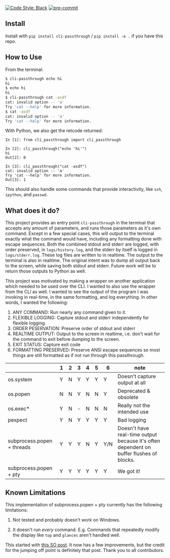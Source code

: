 [![Code Style: Black](https://img.shields.io/badge/code%20style-black-000000.svg)](https://github.com/psf/black)
[![pre-commit](https://img.shields.io/badge/pre--commit-enabled-brightgreen?logo=pre-commit&logoColor=white)](https://github.com/pre-commit/pre-commit)


## Install

Install with `pip install cli-passthrough` / `pip install -e .` if you have this repo.


## How to Use


From the terminal:

```bash
$ cli-passthrough echo hi
hi
$ echo hi
hi
$ cli-passthrough cat -asdf
cat: invalid option -- 'a'
Try 'cat --help' for more information.
$ cat -asdf
cat: invalid option -- 'a'
Try 'cat --help' for more information.
```

With Python, we also get the retcode returned:
```ipython
In [1]: from cli_passthrough import cli_passthrough

In [2]: cli_passthrough("echo 'hi'")
hi
Out[2]: 0

In [3]: cli_passthrough("cat -asdf")
cat: invalid option -- 'a'
Try 'cat --help' for more information.
Out[3]: 1
```

This should also handle some commands that provide interactivity, like `ssh`, `ipython`, and `passwd`.

## What does it do?


This project provides an entry point `cli-passthrough` in the terminal that accepts any amount of parameters, and runs those parameters as it's own command. Except in a few special cases, this will output to the terminal exactly what the command would have, including any formatting done with escape sequences. Both the combined stdout and stderr are logged, with order preserved, in `logs/history.log`, and the stderr by itself is logged in `logs/stderr.log`. These log files are written to in realtime. The output to the terminal is also in realtime. The original intent was to dump all output back to the screen, while saving both stdout and stderr. Future work will be to return those outputs to Python as well.

This project was motivated by making a wrapper on another application which needed to be used over the CLI. I wanted to also use the wrapper from the CLI as well. I wanted to see the output of the program I was invoking in real-time, in the same formatting, and log everything. In other words, I wanted the following:

1. ANY COMMAND: Run nearly any command given to it.
2. FLEXIBLE LOGGING: Capture stdout and stderr independently for flexible logging.
3. ORDER PESERVATION: Preserve order of stdout and stderr
4. REALTIME OUTPUT: Output to the screen in realtime, i.e. don't wait for the command to exit before dumping to the screen.
5. EXIT STATUS: Capture exit code
6. FORMATTING PRESERVED: Preserve ANSI escape sequences so most things are still formatted as if not run through this passthrough.


|                              | 1 | 2 | 3 | 4 | 5 | 6   | note |
|------------------------------|---|---|---|---|---|-----|------|
| os.system                    | Y | N | Y | Y | Y | Y   | Doesn't capture output at all |
| os.popen                     | N | N | Y | N | N | Y   | Deprecated & obsolete |
| os.exec*                     | Y | N | - | N | N | N   | Really not the intended use |
| pexpect                      | Y | N | Y | Y | Y | Y   | Bad logging |
| subprocess.popen + threads   | Y | Y | Y | N | Y | Y/N | Doesn't have real-time output because it's often dependent on buffer flushes of blocks. |
| subprocess.popen + pty       | Y | Y | Y | Y | Y | Y   | We got it! |


## Known Limitations

This implementation of subprocess.popen + pty currently has the following limitations:

1. Not tested and probably doesn't work on Windows.

1. It doesn't run *every* command. E.g. Commands that repeatedly modify the display like `top` and `glances` aren't handled well.

This started with [this SO post](https://stackoverflow.com/a/31953436). It now has a few improvements, but the credit for the jumping off point is definitely that post. Thank you to all contributors.
